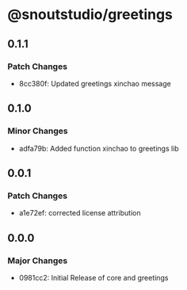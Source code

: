 # @snoutstudio/greetings

## 0.1.1

### Patch Changes

- 8cc380f: Updated greetings xinchao message

## 0.1.0

### Minor Changes

- adfa79b: Added function xinchao to greetings lib

## 0.0.1

### Patch Changes

- a1e72ef: corrected license attribution

## 0.0.0

### Major Changes

- 0981cc2: Initial Release of core and greetings
